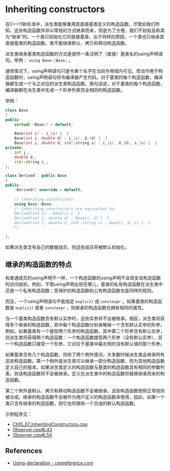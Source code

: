 # Inheriting constructors

在C++11新标准中，派生类能够重用其直接基类定义的构造函数。尽管如我们所知，这些构造函数并非以常规的方式继承而来，但是为了方便，我们不妨姑且称其为“继承”的。一个类只初始化它的直接基类，出于同样的原因，一个类也只继承其直接基类的构造函数。类不能继承默认、拷贝和移动构造函数。

派生类继承基类构造函数的方式是提供一条注明了（直接）基类名的using声明语句。举例： `using Base::Base;` 。

通常情况下，using声明语句只是令某个名字在当前作用域内可见。而当作用于构造函数时，using声明语句将令编译器产生代码。对于基类的每个构造函数，编译器都生成一个与之对应的派生类构造函数。换句话说，对于基类的每个构造函数，编译器都在派生类中生成一个形参列表完全相同的构造函数。

举例：

```cpp
class Base
{
public:
	virtual ~Base() = default;

	Base(int i) : i_(i) {  }
	Base(int i, double d) : i_(i), d_(d) {  }
	Base(int i, double d, std::string s) : i_(i), d_(d), s_(s) {  }
private:
	int i_;
	double d_;
	std::string s_;
};

class Derived : public Base
{
public:
	~Derived() override = default;
	
	// inheriting constructors
	using Base::Base;
	/* inheriting constructors are equivalent to:
	Derived(int i) : Base(i) {  }
	Derived(int i, double d) : Base(i, d) {  }
	Derived(int i, double d, std::string s) : Base(i, d, s) {  }
	*/

};
```



如果派生类含有自己的数据成员，则这些成员将被默认初始化。

## 继承的构造函数的特点

和普通成员的using声明不一样，一个构造函数的using声明不会改变该构造函数的访问级别。例如，不管using声明出现在哪儿，基类的私有构造函数在派生类中还是一个私有构造函数；受保护的构造函数和公有构造函数也是同样的规则。 

而且，一个using声明语句不能指定 `explicit` 或 `constexpr` 。如果基类的构造函数是 `explicit` 或者 `constexpr` ，则继承的构造函数也拥有相同的属性。 

当一个基类构造函数含有默认实参时，这些实参并不会被继承。相反，派生类将获得多个继承的构造函数，其中每个构造函数分别省略掉一个含有默认实参的形参。例如，如果基类有一个接受两个形参的构造函数，其中第二个形参含有默认实参，则派生类将获得两个构造函数：一个构造函数接受两个形参（没有默认实参），另一个构造函数只接受一个形参，它对应于基类中最左侧的没有默认值的那个形参。 

如果基类含有几个构造函数，则除了两个例外情况，大多数时候派生类会继承所有这些构造函数。第一个例外是派生类可以继承一部分构造函数，而为其他构造函数定义自己的版本。如果派生类定义的构造函数与基类的构造函数具有相同的参数列表，则该构造函数将不会被继承。定义在派生类中的构造函数将替换继承而来的构造函数。 

第二个例外是默认、拷贝和移动构造函数不会被继承。这些构造函数按照正常规则被合成。继承的构造函数不会被作为用户定义的构造函数来使用，因此，如果一个类只含有继承的构造函数，则它也将拥有一个合成的默认构造函数。



示例程序见：

-  [Ch15_07_InheritingConstructors.cpp](./Ch15_07_InheritingConstructors.cpp)
-  [Observer.cpp#L43](https://github.com/downdemo/Design-Patterns-in-Cpp17/blob/fc5faa91d77a814f11e111f00a25f8118f9ae84e/src/Observer.cpp#L43)
-  [Observer.cpp#L54](https://github.com/downdemo/Design-Patterns-in-Cpp17/blob/fc5faa91d77a814f11e111f00a25f8118f9ae84e/src/Observer.cpp#L54)

## References

- [Using-declaration - cppreference.com](https://en.cppreference.com/w/cpp/language/using_declaration)

